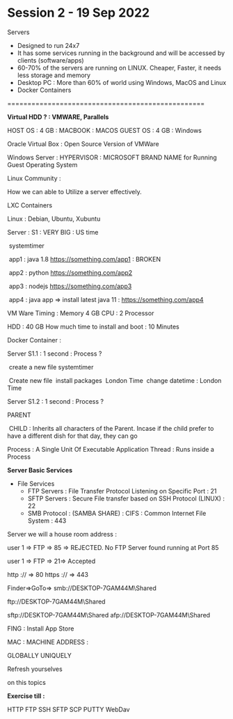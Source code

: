 # Session 2 - 19 Sep 2022

Servers

- Designed to run 24x7 
- It has some services running in the background and will be accessed by clients (software/apps)
- 60-70% of the servers are running on LINUX. Cheaper, Faster, it needs less storage and memory
- Desktop PC : More than 60% of world using Windows, MacOS and Linux
- Docker Containers

=================================================

**Virtual HDD ? : VMWARE, Parallels** 

HOST OS : 4 GB : MACBOOK : MACOS
GUEST OS : 4 GB : Windows

Oracle Virtual Box : Open Source Version of VMWare

Windows Server : 
HYPERVISOR : MICROSOFT BRAND NAME for Running Guest Operating System

Linux Community : 

How we can able to Utilize a server effectively.

LXC Containers

Linux : Debian, Ubuntu, Xubuntu



Server :  S1 : VERY BIG : US time

​	systemtimer

​	app1 : java 1.8    https://something.com/app1 : BROKEN

​	app2 : python  https://something.com/app2

​	app3 : nodejs  https://something.com/app3

​	app4 : java app => install latest java 11 : https://something.com/app4



VM Ware Timing :
Memory 4 GB
CPU : 2 Processor

HDD : 40 GB
How much time to install and boot : 10 Minutes

Docker Container :

Server S1.1 :  1 second : Process ?

​	create a new file systemtimer

​	Create new file 
​    install packages
​    London Time
​    change datetime : London Time

Server S1.2 :  1 second : Process ?

PARENT

​	CHILD : Inherits all characters of the Parent. Incase if the child prefer to have a different dish for that day, they can go



Process : A Single Unit Of Executable Application
Thread : Runs inside a Process

**Server Basic Services** 

- File Services
  - FTP Servers : File Transfer Protocol Listening on Specific Port : 21
  - SFTP Servers : Secure File transfer based on SSH Protocol (LINUX) : 22
  - SMB Protocol : (SAMBA SHARE) : CIFS : Common Internet File System : 443



Server we will a house room address :

user 1 => FTP => 85 => REJECTED. No FTP Server found running at Port 85

user 1 => FTP => 21=> Accepted

http :// => 80
https :// => 443

Finder=>GoTo=> smb://DESKTOP-7GAM44M\Shared

ftp://DESKTOP-7GAM44M\Shared

sftp://DESKTOP-7GAM44M\Shared
afp://DESKTOP-7GAM44M\Shared

FING : Install App Store



MAC : MACHINE ADDRESS : 

GLOBALLY UNIQUELY



Refresh yourselves

on this topics

**Exercise till :** 

HTTP
FTP
SSH
SFTP
SCP
PUTTY
WebDav





